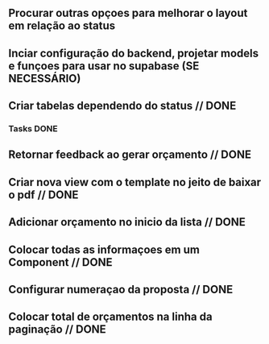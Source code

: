 ## Procurar outras opçoes para melhorar o layout em relação ao status

## Inciar configuração do backend, projetar models e funçoes para usar no supabase (SE NECESSÁRIO)

## Criar tabelas dependendo do status // DONE

### Tasks DONE

## Retornar feedback ao gerar orçamento // DONE

## Criar nova view com o template no jeito de baixar o pdf // DONE

## Adicionar orçamento no inicio da lista // DONE

## Colocar todas as informaçoes em um <Form> Component // DONE

## Configurar numeraçao da proposta // DONE

## Colocar total de orçamentos na linha da paginação // DONE
